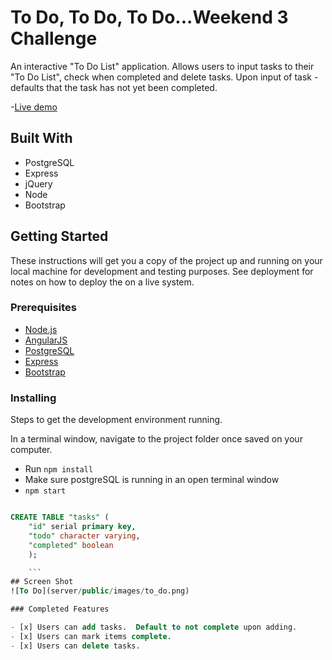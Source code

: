 # To Do, To Do, To Do...Weekend 3 Challenge

An interactive "To Do List" application.  Allows users to input tasks to their "To Do List", check when completed and delete tasks.  Upon input of task - defaults that the task has not yet been completed.  

-[Live demo](https://cryptic-ocean-20996.herokuapp.com/)

## Built With

- PostgreSQL
- Express
- jQuery
- Node
- Bootstrap

## Getting Started

These instructions will get you a copy of the project up and running on your local machine for development and testing purposes. See deployment for notes on how to deploy the on a live system.

### Prerequisites

- [Node.js](https://nodejs.org/en/)
- [AngularJS](https://angularjs.org/)
- [PostgreSQL](https://www.postgresql.org/)
- [Express](http://expressjs.com/)
- [Bootstrap](https://getbootstrap.com/docs/3.3/)

### Installing

Steps to get the development environment running.

In a terminal window, navigate to the project folder once saved on your computer.
- Run `npm install`
- Make sure postgreSQL is running in an open terminal window
- `npm start`

```sql

CREATE TABLE "tasks" (
	"id" serial primary key,
	"todo" character varying,
	"completed" boolean
	);

	```
## Screen Shot
![To Do](server/public/images/to_do.png)

### Completed Features

- [x] Users can add tasks.  Default to not complete upon adding.
- [x] Users can mark items complete.
- [x] Users can delete tasks.
